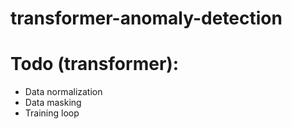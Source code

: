 # transformer-anomaly-detection


# Todo (transformer):
- Data normalization
- Data masking
- Training loop